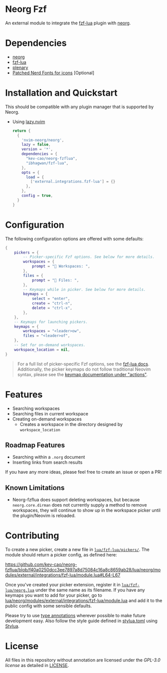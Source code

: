# Neorg Fzf
An external module to integrate the [fzf-lua](https://github.com/ibhagwan/fzf-lua) plugin with [neorg](https://github.com/nvim-neorg/neorg).

# Dependencies
- [neorg](https://github.com/nvim-neorg/neorg)
- [fzf-lua](https://github.com/ibhagwan/fzf-lua) 
- [plenary](https://github.com/nvim-lua/plenary.nvim)
- [Patched Nerd Fonts for icons](https://nerdfonts.com) [Optional]

# Installation and Quickstart
This should be compatible with any plugin manager that is supported by Neorg.

- Using [lazy.nvim](https://github.com/folke/lazy.nvim)  
  ```lua
  return {
    {
      'nvim-neorg/neorg',
      lazy = false,
      version = '*',
      dependencies = {
        "kev-cao/neorg-fzflua",
        "ibhagwan/fzf-lua",
      },
      opts = {
        load = {
          ['external.integrations.fzf-lua'] = {}
        },
      },
      config = true,
    }
  }
  ```

# Configuration
The following configuration options are offered with some defaults:

```lua
{
    pickers = {
        -- Picker-specific Fzf options. See below for more details.
        workspaces = {
            prompt = " Workspaces: ",
        },
        files = {
            prompt = " Files: ",
        },
        -- Keymaps while in picker. See below for more details.
        keymaps = {
            select = "enter",
            create = "ctrl-n",
            delete = "ctrl-x",
        },
    },
    -- Keymaps for launching pickers.
    keymaps = {
        workspaces = "<leader>ow",
        files = "<leader>of",
    },
    -- Set for on-demand workspaces.
    workspace_location = nil,
}
```
> For a full list of picker-specific Fzf options, see the [fzf-lua docs](https://github.com/ibhagwan/fzf-lua/wiki/Advanced#api-basics-fzf_exec).
> Additionally, the picker keymaps do not follow traditional Neovim syntax, please see the [keymap documentation under "actions"](https://github.com/ibhagwan/fzf-lua/wiki/Advanced#api-basics-fzf_exec).

# Features

- Searching workspaces
- Searching files in current workspace
- Creating on-demand workspaces
  - Creates a workspace in the directory designed by `workspace_location`
 
## Roadmap Features
- Searching within a `.norg` document
- Inserting links from search results

If you have any more ideas, please feel free to create an issue or open a PR!

## Known Limitations

- Neorg-fzflua does support deleting workspaces, but because `neorg.core.dirman` does not currently supply a method to remove workspaces, they will continue to show up in the workspace picker until the plugin/Neovim is reloaded.

# Contributing

To create a new picker, create a new file in [`lua/fzf-lua/pickers/`](lua/fzf-lua/pickers). The module should return a picker config, as defined here:

https://github.com/kev-cao/neorg-fzflua/blob/f40a0250dcc3ee7897a8d75084c16a8c8659ab28/lua/neorg/modules/external/integrations/fzf-lua/module.lua#L64-L67

Once you've created your picker extension, register it in [`lua/fzf-lua/neorg.lua`](lua/fzf-lua/neorg.lua) under the same name as its filename. If you have any keymaps you want to add for your picker, go to [lua/neorg/modules/external/integrations/fzf-lua/module.lua](lua/neorg/modules/external/integrations/fzf-lua/module.lua#L25-L62) and add it to the public config with some sensible defaults.

Please try to use [type annotations](https://luals.github.io/wiki/annotations/) wherever possible to make future development easy. Also follow the style guide defined in [stylua.toml](./stylua.toml) using [Stylua](https://github.com/JohnnyMorganz/StyLua).

# License
All files in this repository without annotation are licensed under the *GPL-3.0 license* as detailed in [LICENSE](./LICENSE).

